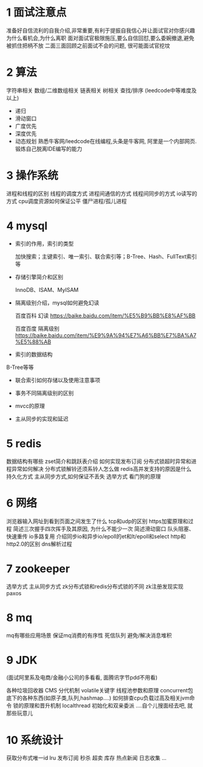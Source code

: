 # 1 面试注意点

准备好自信流利的自我介绍,非常重要,有利于提振自我信心并让面试官对你感兴趣
为什么看机会,为什么离职
面对面试官极限施压,要么自信回怼,要么委婉撤退,避免被抓住把柄不放
二面三面回顾之前面试不会的问题, 很可能面试官挖坟

#  2 算法

字符串相关
数组/二维数组相关
链表相关
树相关
查找/排序
(leedcode中等难度及以上)

* 递归
* 滑动窗口
* 广度优先
* 深度优先
* 动态规划
  熟悉牛客网/leedcode在线编程,头条是牛客网, 阿里是一个内部网页. 锻炼自己脱离IDE编写的能力

# 3 操作系统

进程和线程的区别
线程的调度方式
进程间通信的方式
线程间同步的方式
io读写的方式
cpu调度资源如何保证公平
僵尸进程/孤儿进程

# 4 mysql

* 索引的作用，索引的类型

  加快搜索；主键索引、唯一索引、联合索引等；B-Tree、Hash、FullText索引等

* 存储引擎简介和区别

  InnoDB、ISAM、MyISAM

* 隔离级别介绍，mysql如何避免幻读

  百度百科  幻读  https://baike.baidu.com/item/%E5%B9%BB%E8%AF%BB

  百度百度  隔离级别  https://baike.baidu.com/item/%E9%9A%94%E7%A6%BB%E7%BA%A7%E5%88%AB

*  索引的数据结构

  B-Tree等等

* 联合索引如何存储以及使用注意事项

* 事务不同隔离级别的区别

* mvcc的原理

* 主从同步的实现和延迟

# 5 redis

数据结构有哪些
zset简介和跳跃表介绍
如何实现发布订阅
分布式锁超时异常和进程异常如何解决
分布式锁解铃还须系铃人怎么做
redis高并发支持的原因是什么
持久化方式
主从同步方式,如何保证不丢失
选举方式
看门狗的原理

# 6 网络

浏览器输入网址到看到页面之间发生了什么
tcp和udp的区别
https加蜜原理和过程
简述三次握手四次挥手及其原因, 为什么不能少一次
简述滑动窗口
队头阻塞、快速重传
io多路复用
介绍同步io和异步io/epoll的et和lt/epoll和select
http和http2.0的区别
dns解析过程

# 7 zookeeper

选举方式
主从同步方式
zk分布式锁和redis分布式锁的不同
zk注册发现实现
paxos

# 8 mq

mq有哪些应用场景
保证mq消费的有序性
死信队列
避免/解决消息堆积

# 9 JDK

(面试阿里系及电商/金融小公司的多看看, 面腾讯字节pdd不用看)

各种垃圾回收器
CMS
分代机制
volatile关键字
线程池参数和原理
concurrent包底下的各种东西(如原子类,队列,hashmap....)
如何排查cpu负载过高及相关jvm命令
锁的原理和晋升机制
localthread
初始化和双亲委派
....自个儿搜面经去吧, 就那些玩意儿

# 10 系统设计

获取分布式唯一id
lru
发布订阅
秒杀
超卖
库存
热点新闻
日志收集
...